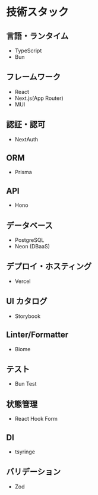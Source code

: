# 技術スタック

## 言語・ランタイム

- TypeScript
- Bun

## フレームワーク

- React
- Next.js(App Router)
- MUI

## 認証・認可

- NextAuth

## ORM

- Prisma

## API

- Hono

## データベース

- PostgreSQL
- Neon (DBaaS)

## デプロイ・ホスティング

- Vercel

## UI カタログ

- Storybook

## Linter/Formatter

- Biome

## テスト

- Bun Test

## 状態管理

- React Hook Form

## DI

- tsyringe

## バリデーション

- Zod
